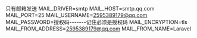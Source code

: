 只有邮箱发送
MAIL_DRIVER=smtp
MAIL_HOST=smtp.qq.com
MAIL_PORT=25
MAIL_USERNAME=2595389179@qq.com
MAIL_PASSWORD=授权码-------记住必须是授权码
MAIL_ENCRYPTION=tls
MAIL_FROM_ADDRESS=2595389179@qq.com
MAIL_FROM_NAME=Laravel
